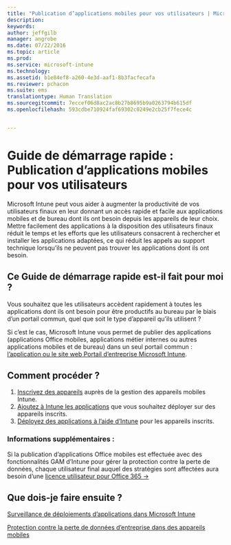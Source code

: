 ```yaml
---
title: "Publication d’applications mobiles pour vos utilisateurs | Microsoft Intune"
description: 
keywords: 
author: jeffgilb
manager: angrobe
ms.date: 07/22/2016
ms.topic: article
ms.prod: 
ms.service: microsoft-intune
ms.technology: 
ms.assetid: b1e84ef8-a260-4e3d-aaf1-8b3facfecafa
ms.reviewer: pchacon
ms.suite: ems
translationtype: Human Translation
ms.sourcegitcommit: 7eccef06d8ac2ac8b27b8695b9a0263794b615df
ms.openlocfilehash: 593cdbe710924faf69302c0249e2cb25f7fece4c


---
```


# Guide de démarrage rapide : Publication d’applications mobiles pour vos utilisateurs
Microsoft Intune peut vous aider à augmenter la productivité de vos utilisateurs finaux en leur donnant un accès rapide et facile aux applications mobiles et de bureau dont ils ont besoin depuis les appareils de leur choix. Mettre facilement des applications à la disposition des utilisateurs finaux réduit le temps et les efforts que les utilisateurs consacrent à rechercher et installer les applications adaptées, ce qui réduit les appels au support technique lorsqu’ils ne peuvent pas trouver les applications dont ils ont besoin.   

## Ce Guide de démarrage rapide est-il fait pour moi ?
Vous souhaitez que les utilisateurs accèdent rapidement à toutes les applications dont ils ont besoin pour être productifs au bureau par le biais d’un portail commun, quel que soit le type d’appareil qu’ils utilisent ?

Si c’est le cas, Microsoft Intune vous permet de publier des applications (applications Office mobiles, applications métier internes ou autres applications mobiles et de bureau) dans un seul portail commun : [l’application ou le site web Portail d’entreprise Microsoft Intune](/intune/enduser/company-portal-frequently-asked-questions).

## Comment procéder ?
1.  [Inscrivez des appareils](/intune/deploy-use/enroll-devices-in-microsoft-intune) auprès de la gestion des appareils mobiles Intune.
2.  [Ajoutez à Intune les applications](/intune/deploy-use/add-apps-for-mobile-devices-in-microsoft-intune) que vous souhaitez déployer sur des appareils inscrits.
3.  [Déployez des applications à l’aide d’Intune](/intune/deploy-use/deploy-apps) pour les appareils inscrits.

### Informations supplémentaires :
Si la publication d’applications Office mobiles est effectuée avec des fonctionnalités GAM d’Intune pour gérer la protection contre la perte de données, chaque utilisateur final auquel des stratégies sont affectées aura besoin d’une <a href="https://support.office.com/article/Assign-or-remove-licenses-for-Office-365-for-business-997596b5-4173-4627-b915-36abac6786dc" target="_blank"> licence utilisateur pour Office 365 &rarr;</a>

## Que dois-je faire ensuite ?
[Surveillance de déploiements d’applications dans Microsoft Intune](/intune/deploy-use/monitor-apps-in-microsoft-intune)

[Protection contre la perte de données d’entreprise dans des appareils mobiles](/intune/deploy-use/protect-app-data-using-mobile-app-management-policies-with-microsoft-intune)



<!--HONumber=Jul16_HO4-->


